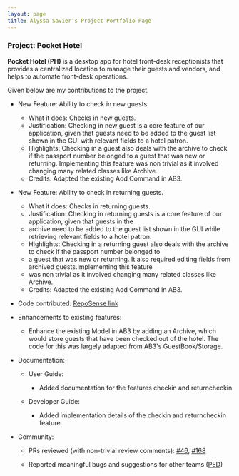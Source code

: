 ```yaml
---
layout: page
title: Alyssa Savier's Project Portfolio Page
---
```


### Project: Pocket Hotel

**Pocket Hotel (PH)** is a desktop app for hotel front-desk receptionists that provides a centralized location to manage their guests and vendors, and helps to automate front-desk operations.

Given below are my contributions to the project.

* New Feature: Ability to check in new guests.

    * What it does: Checks in new guests.
    * Justification: Checking in new guest is a core feature of our application, given that guests need to be
      added to the guest list shown in the GUI with relevant fields to a hotel patron.
    * Highlights: Checking in a guest also deals with the archive to check if the passport number belonged to a guest
      that was new or returning. Implementing this feature was non trivial as it involved changing many related classes
      like Archive.
    * Credits: Adapted the existing Add Command in AB3.

* New Feature: Ability to check in returning guests.

    * What it does: Checks in returning guests.
    * Justification: Checking in returning guests is a core feature of our application, given that guests in the
    * archive need to be added to the guest list shown in the GUI while retrieving relevant fields to a hotel patron.
    * Highlights: Checking in a returning guest also deals with the archive to check if the passport number belonged to
    * a guest that was new or returning. It also required editing fields from archived guests.Implementing this feature
    * was non trivial as it involved changing many related classes like Archive.
    * Credits: Adapted the existing Add Command in AB3.

* Code contributed: [RepoSense link](https://nus-cs2103-ay2122s1.github.io/tp-dashboard/?search=alyssa-savier)

* Enhancements to existing features:

    * Enhance the existing Model in AB3 by adding an Archive, which would store guests that have been checked out of
      the hotel. The code for this was largely adapted from AB3's GuestBook/Storage.

* Documentation:

    * User Guide:
        * Added documentation for the features checkin and returncheckin

    * Developer Guide:
        * Added implementation details of the checkin and returncheckin feature

* Community:

    * PRs reviewed (with non-trivial review comments):
      [#46](https://github.com/nus-cs2103-AY2122S1/ip/pull/110),
      [#168](https://github.com/nus-cs2103-AY2122S1/ip/pulls/eltonyeh)

    * Reported meaningful bugs and suggestions for other teams ([PED](https://github.com/alyssa-savier/ped/issues/))
